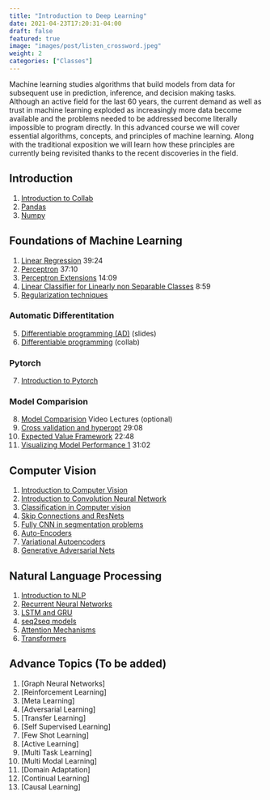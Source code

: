 ```yaml
---
title: "Introduction to Deep Learning"
date: 2021-04-23T17:20:31-04:00
draft: false
featured: true
image: "images/post/listen_crossword.jpeg"
weight: 2
categories: ["Classes"]
---
```


Machine learning  studies algorithms that  build models from  data for
subsequent  use   in  prediction,   inference,  and   decision  making
tasks. Although  an active field  for the  last 60 years,  the current
demand as well  as trust in machine learning  exploded as increasingly
more data  become available  and the problems  needed to  be addressed
become  literally impossible  to  program directly.  In this  advanced
course we will cover essential algorithms, concepts, and principles of
machine learning. Along with the  traditional exposition we will learn
how  these principles  are  currently being  revisited  thanks to  the
recent discoveries in the field.

## Introduction
1. [Introduction to Collab](https://colab.research.google.com/drive/1AAlZiQ5GTnyvAQ84GdB5nO5avd43XDlX?usp=sharing)
2. [Pandas](https://colab.research.google.com/drive/1f7GtIIorDNnQ5IGZBUWw7_4k1o8nJITk?usp=sharing)
3. [Numpy](https://colab.research.google.com/drive/1f7GtIIorDNnQ5IGZBUWw7_4k1o8nJITk?usp=sharing)

## Foundations of Machine Learning
1. [Linear
   Regression](https://youtu.be/D3aelYmwfL8?list=PLWL87aJW5Y--YMBUgw4yn28_njbLMHINR)
   39:24
2. [Perceptron](https://youtu.be/MAvLeK4cbUI?list=PLWL87aJW5Y--YMBUgw4yn28_njbLMHINR)
   37:10
3. [Perceptron
   Extensions](https://youtu.be/rAbf1h16dZo?list=PLWL87aJW5Y--YMBUgw4yn28_njbLMHINR)
   14:09
4. [Linear Classifier for Linearly non Separable
   Classes](https://youtu.be/619G2Mgnlpw?list=PLWL87aJW5Y--YMBUgw4yn28_njbLMHINR)
   8:59
5. [Regularization techniques]()
### Automatic Differentitation
5. [Differentiable programming (AD)](/reveal.js/cs8850_16_kmeans.html) (slides)
6. [Differentiable programming](https://colab.research.google.com/drive/1ZMOXP-FSiO_naXLjeXMeZVyOSabeWP3t?usp=sharing) (collab)
### Pytorch 
7. [Introduction to Pytorch](https://colab.research.google.com/drive/1KxP4m1F_kXTkSUs-yIqO5Tifq0S39xRr?usp=sharing)
### Model Comparision
8. [Model Comparision](https://colab.research.google.com/drive/1DE1g5kXFajc957C6E3DkR9GKoJCcmU43?usp=sharing)
Video Lectures (optional)
9. [Cross validation and
   hyperopt](https://youtu.be/gyLWpT2hFq8?list=PLWL87aJW5Y--YMBUgw4yn28_njbLMHINR) 29:08
10. [Expected Value
   Framework](https://youtu.be/iTriOxl3XIo?list=PLWL87aJW5Y--YMBUgw4yn28_njbLMHINR)
   22:48
11.  [Visualizing Model Performance
   1](https://youtu.be/eJE5w2iD1G8?list=PLWL87aJW5Y--YMBUgw4yn28_njbLMHINR)
   31:02
## Computer Vision
1. [Introduction to Computer Vision](https://colab.research.google.com/drive/1_7wxwVgpT4_anANERdxBxYeW_ElfYGhR?usp=sharing)
2. [Introduction to Convolution Neural Network](https://colab.research.google.com/drive/18jvTW_gUj0H7QLscLBI8ZdWGfbwPmNcO?usp=sharing#scrollTo=-iBJO-NMQq8J)
3. [Classification in Computer vision](https://www.kaggle.com/mrinalmathur/intro-to-deep-learning-classification-problem/edit)
4. [Skip Connections and ResNets](https://colab.research.google.com/drive/1gLbkbe7LHo9TLLln3cBmw3LlrYXflBBt?usp=sharing)
5. [Fully CNN in segmentation problems](https://colab.research.google.com/drive/1C-o10UvI1U-dVBzs09yA7t88vFe0aWvi?usp=sharing)
6. [Auto-Encoders](https://colab.research.google.com/drive/1KvweHT2acPthAQeT2NCtAfg68xggRUXy?usp=sharing)
7. [Variational Autoencoders](https://colab.research.google.com/drive/1579LBxrzxfvIkn9lqiJJaMvVDPInsLEp?usp=sharing)
8. [Generative Adversarial Nets](https://colab.research.google.com/drive/1iZ49R_ladQWZeA9nxT14wv8OxIv-vaX6?usp=sharing)
## Natural Language Processing
1. [Introduction to NLP](https://colab.research.google.com/drive/11uFQxLDOuaOteJQMuUrBsVSk0uJLsGuE?usp=sharing)
2. [Recurrent Neural Networks](https://colab.research.google.com/drive/1OYwrVYJhSvrPYFt51_w62G8MuGDe-GDr?usp=sharing)
3. [LSTM and GRU](https://colab.research.google.com/drive/1dIR08NwmpebnPkw7gmkOpbf8BVJhiy7J?usp=sharing)
4. [seq2seq models]()
5. [Attention Mechanisms](https://colab.research.google.com/drive/1LKOh5Tf5v--2j-ANLADnM_29LpiR0gZB?usp=sharing)
6. [Transformers](https://colab.research.google.com/drive/1rtrtxNVY5YoMNI5md2tjkqsBQE9WFCaa?usp=sharing)
## Advance Topics (To be added)
1. [Graph Neural Networks]
2. [Reinforcement Learning]
3. [Meta Learning] 
4. [Adversarial Learning] 
5. [Transfer Learning]
6. [Self Supervised Learning]
7. [Few Shot Learning]
8. [Active Learning]
9. [Multi Task Learning]
10. [Multi Modal Learning]
11. [Domain Adaptation]
12. [Continual Learning]
13. [Causal Learning]
